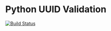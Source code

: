 # Python UUID Validation

[![Build Status](https://travis-ci.org/nimid/python-uuid-validation.svg?branch=master)](https://travis-ci.org/nimid/python-uuid-validation)
